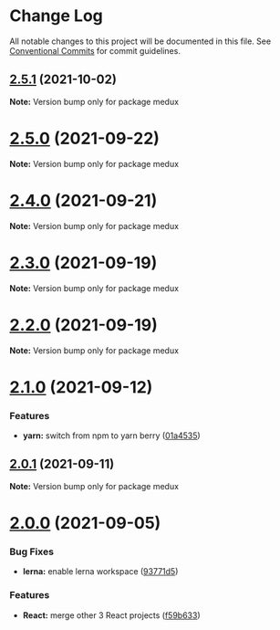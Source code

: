 # Change Log

All notable changes to this project will be documented in this file.
See [Conventional Commits](https://conventionalcommits.org) for commit guidelines.

## [2.5.1](https://github.com/sabertazimi/medux/compare/v2.5.0...v2.5.1) (2021-10-02)

**Note:** Version bump only for package medux





# [2.5.0](https://github.com/sabertazimi/medux/compare/v2.4.0...v2.5.0) (2021-09-22)

**Note:** Version bump only for package medux





# [2.4.0](https://github.com/sabertazimi/medux/compare/v2.3.0...v2.4.0) (2021-09-21)

**Note:** Version bump only for package medux





# [2.3.0](https://github.com/sabertazimi/medux/compare/v2.2.0...v2.3.0) (2021-09-19)

**Note:** Version bump only for package medux





# [2.2.0](https://github.com/sabertazimi/medux/compare/v2.1.0...v2.2.0) (2021-09-19)

**Note:** Version bump only for package medux





# [2.1.0](https://github.com/sabertazimi/medux/compare/v2.0.1...v2.1.0) (2021-09-12)


### Features

* **yarn:** switch from npm to yarn berry ([01a4535](https://github.com/sabertazimi/medux/commit/01a453550737290373c7c41cd2077fed98555a26))





## [2.0.1](https://github.com/sabertazimi/medux/compare/v2.0.0...v2.0.1) (2021-09-11)

**Note:** Version bump only for package medux





# [2.0.0](https://github.com/sabertazimi/medux/compare/v1.2.0...v2.0.0) (2021-09-05)


### Bug Fixes

* **lerna:** enable lerna workspace ([93771d5](https://github.com/sabertazimi/medux/commit/93771d5ad84d8fc96a66f93f0ec75a11a0fe6c65))


### Features

* **React:** merge other 3 React projects ([f59b633](https://github.com/sabertazimi/medux/commit/f59b6335439c813262cfa07bd5fdd1ebf0a02d22))

